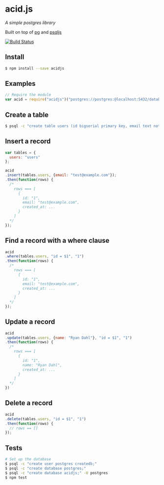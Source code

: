 # acid.js
_A simple postgres library_

Built on top of [pg](https://github.com/brianc/node-postgres) and [psqljs](https://github.com/swlkr/psqljs)

[![Build Status](https://travis-ci.org/swlkr/acid.svg?branch=master)](https://travis-ci.org/swlkr/acid)

## Install

```bash
$ npm install --save acidjs
```

## Examples

```js
// Require the module
var acid = require("acidjs")("postgres://postgres:@localhost:5432/database");
```
## Create a table
```bash
$ psql -c "create table users (id bigserial primary key, email text not null, created_at timestamp without time zone default (now() at time zone "utc"));"
```

## Insert a record
```js
var tables = {
  users: "users"
};

acid
.insert(tables.users, {email: "test@example.com"});
.then(function(rows) {
  /*
    rows === [
      {
        id: "1",
        email: "test@example.com",
        created_at: ...
      }
    ]
  */
});
```

## Find a record with a where clause
```js
acid
.where(tables.users, "id = $1", "1")
.then(function(rows) {
  /*
    rows === [
      {
        id: "1",
        email: "test@example.com",
        created_at: ...
      }
    ]
  */
});
```
## Update a record
```js
acid
.update(tables.users, {name: "Ryan Dahl"}, "id = $1", "1")
.then(function(rows) {
  /*
    rows === [
      {
        id: "1",
        name: "Ryan Dahl",
        created_at: ...
      }
    ]
  */
})
```

## Delete a record
```js
acid
.delete(tables.users, "id = $1", "1")
.then(function(rows) {
  // rows == []
});
```

## Tests

```bash
# Set up the database
$ psql -c "create user postgres createdb;"
$ psql -c "create database postgres;"
$ psql -c "create database acidjs;" -U postgres
$ npm test
```
